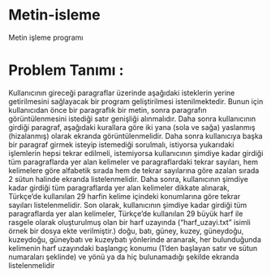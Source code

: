 # Metin-isleme
Metin işleme programı
# Problem Tanımı :
Kullanıcının gireceği paragraflar üzerinde aşağıdaki isteklerin yerine getirilmesini sağlayacak 
bir program geliştirilmesi istenilmektedir. Bunun için kullanıcıdan önce bir paragraflık bir 
metin, sonra paragrafın görüntülenmesini istediği satır genişliği alınmalıdır. Daha sonra 
kullanıcının girdiği paragraf, aşağıdaki kurallara göre iki yana (sola ve sağa) yaslanmış 
(hizalanmış) olarak ekranda görüntülenmelidir. Daha sonra kullanıcıya başka bir paragraf girmek isteyip istemediği sorulmalı, istiyorsa 
yukarıdaki işlemlerin hepsi tekrar edilmeli, istemiyorsa kullanıcının şimdiye kadar girdiği tüm 
paragraflarda yer alan kelimeler ve paragraflardaki tekrar sayıları, hem kelimelere göre 
alfabetik sırada hem de tekrar sayılarına göre azalan sırada 2 sütun halinde ekranda listelenmelidir.
Daha sonra, kullanıcının şimdiye kadar girdiği tüm paragraflarda yer alan kelimeler dikkate 
alınarak, Türkçe’de kullanılan 29 harfin kelime içindeki konumlarına göre tekrar sayıları listelenmelidir.
Son olarak, kullanıcının şimdiye kadar girdiği tüm paragraflarda yer alan kelimeler, 
Türkçe’de kullanılan 29 büyük harf ile rasgele olarak oluşturulmuş olan bir harf uzayında
(“harf_uzayi.txt” isimli örnek bir dosya ekte verilmiştir.) doğu, batı, güney, kuzey, 
güneydoğu, kuzeydoğu, güneybatı ve kuzeybatı yönlerinde aranarak, her bulunduğunda 
kelimenin harf uzayındaki başlangıç konumu (1’den başlayan satır ve sütun numaraları 
şeklinde) ve yönü ya da hiç bulunamadığı şekilde ekranda listelenmelidir
